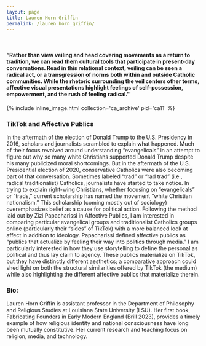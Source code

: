 ```yaml
---
layout: page
title: Lauren Horn Griffin
permalink: /lauren_horn_griffin/
---
```

<br>
<h4>“Rather than view veiling and head covering movements as a return to tradition, we can read them cultural tools that participate in present-day conversations. Read in this relational context, veiling can be seen a radical act, or a transgression of norms both within and outside Catholic communities. While the rhetoric surrounding the veil centers other terms, affective visual presentations highlight feelings of self-possession, empowerment, and the rush of feeling radical."</h4>
{% include inline_image.html collection='ca_archive' pid='ca11' %}


<h3>TikTok and Affective Publics</h3>

<p>In the aftermath of the election of Donald Trump to the U.S. Presidency in 2016, scholars and journalists scrambled to explain what happened. Much of their focus revolved around understanding “evangelicals” in an attempt to figure out why so many white Christians supported Donald Trump despite his many publicized moral shortcomings. But in the aftermath of the U.S. Presidential election of 2020, conservative Catholics were also becoming part of that conversation. Sometimes labeled “trad” or “rad trad” (i.e., radical traditionalist) Catholics, journalists have started to take notice. In trying to explain right-wing Christians, whether focusing on “evangelicals” or “trads,” current scholarship has named the movement  “white Christian nationalism.” This scholarship (coming mostly out of sociology) overemphasizes belief as a cause for political action. Following the method laid out by Zizi Papacharissi in Affective Publics, I am interested in comparing particular evangelical groups and traditionalist Catholics groups online (particularly their “sides” of TikTok) with a more balanced look at affect in addition to ideology. Papacharissi defined affective publics as “publics that actualize by feeling their way into politics through media.” I am particularly interested in how they use storytelling to define the personal as political and thus lay claim to agency. These publics materialize on TikTok, but they have distinctly different aesthetics; a comparative approach could shed light on both the structural similarities offered by TikTok (the medium) while also highlighting the different affective publics that materialize therein.</p>

<h3>Bio:</h3>
<p>Lauren Horn Griffin is assistant professor in the Department of Philosophy and Religious Studies at Louisiana State University (LSU). Her first book, Fabricating Founders in Early Modern England (Brill 2023), provides a timely example of how religious identity and national consciousness have long been mutually constitutive. Her current research and teaching focus on religion, media, and technology.</p>